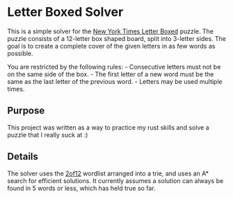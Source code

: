# Letter Boxed Solver

This is a simple solver for the [New York Times Letter Boxed](https://www.nytimes.com/puzzles/letter-boxed) puzzle. The puzzle consists of a 12-letter box shaped board, split into 3-letter sides. The goal is to create a complete cover of the given letters in as few words as possible.

You are restricted by the following rules:
    - Consecutive letters must not be on the same side of the box.
    - The first letter of a new word must be the same as the last letter of the previous word.
    - Letters may be used multiple times.

## Purpose

This project was written as a way to practice my rust skills and solve a puzzle that I really suck at :)

## Details

The solver uses the [2of12](http://wordlist.aspell.net/12dicts-readme/) wordlist arranged into a trie, and uses an A* search for efficient solutions. It currently assumes a solution can always be found in 5 words or less, which has held true so far.
